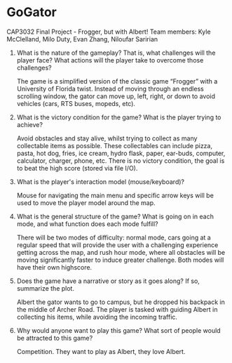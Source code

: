# GoGator
CAP3032 Final Project - Frogger, but with Albert!
Team members: 
Kyle McClelland,
Milo Duty,
Evan Zhang,
Niloufar Saririan

1. What is the nature of the gameplay? That is, what challenges will the player face? What actions will the player take to overcome those challenges? 

	The game is a simplified version of the classic game “Frogger” with a University of Florida twist. Instead of moving through an endless scrolling window, the gator can move up, left, right, or down to avoid vehicles (cars, RTS buses, mopeds, etc).

2. What is the victory condition for the game? What is the player trying to achieve? 

	Avoid obstacles and stay alive, whilst trying to collect as many collectable items as possible. These collectables can include pizza, pasta, hot dog, fries, ice cream, hydro flask, paper, ear-buds, computer, calculator, charger, phone, etc. There is no victory condition, the goal is to beat the high score (stored via file I/O).

3. What is the player's interaction model (mouse/keyboard)? 

	Mouse for navigating the main menu and specific arrow keys will be used to move the player model around the map. 

4. What is the general structure of the game? What is going on in each mode, and what function does each mode fulfill? 

	There will be two modes of difficulty: normal mode, cars going at a regular speed that will provide the user with a challenging experience getting across the map, and rush hour mode, where all obstacles will be moving significantly faster to induce greater challenge. Both modes will have their own highscore.

5. Does the game have a narrative or story as it goes along? If so, summarize the plot. 

	Albert the gator wants to go to campus, but he dropped his backpack in the middle of Archer Road. The player is tasked with guiding Albert in collecting his items, while avoiding the incoming traffic. 

6. Why would anyone want to play this game? What sort of people would be attracted to this game?

	Competition. They want to play as Albert, they love Albert.

